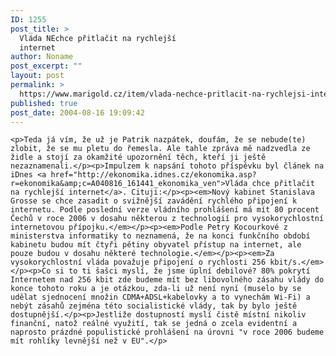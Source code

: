 ```yaml
---
ID: 1255
post_title: >
  Vláda NEchce přitlačit na rychlejší
  internet
author: Noname
post_excerpt: ""
layout: post
permalink: >
  https://www.marigold.cz/item/vlada-nechce-pritlacit-na-rychlejsi-internet
published: true
post_date: 2004-08-16 19:09:42
---
```

	<p>Teda já vím, že už je Patrik nazpátek, doufám, že se nebude(te) zlobit, že se mu pletu do řemesla. Ale tahle zpráva mě nadzvedla ze židle a stojí za okamžité upozornění těch, kteří ji ještě nezaznamenali.</p><p>Impulzem k napsání tohoto příspěvku byl článek na iDnes <a href="http://ekonomika.idnes.cz/ekonomika.asp?r=ekonomika&amp;c=A040816_161441_ekonomika_ven">Vláda chce přitlačit na rychlejší internet</a>. Cituji:</p><p><em>Nový kabinet Stanislava Grosse se chce zasadit o svižnější zavádění rychlého připojení k internetu. Podle poslední verze vládního prohlášení má mít 80 procent Čechů v roce 2006 v dosahu některou z technologií pro vysokorychlostní internetovou přípojku.</em></p><p><em>Podle Petry Kocourkové z ministerstva informatiky to neznamená, že na konci funkčního období kabinetu budou mít čtyři pětiny obyvatel přístup na internet, ale pouze budou v dosahu některé technologie.</em></p><p><em>Za vysokorychlostní vláda považuje připojení o rychlosti 256 kbit/s.</em></p><p>Co si to ti šašci myslí, že jsme úplní debilové? 80% pokrytí Internetem nad 256 kbit zde budeme mít bez libovolného zásahu vlády do konce tohoto roku a je otázkou, zda-li už není nyní (muselo by se udělat sjednocení množin CDMA+ADSL+kabelovky a to vynechám Wi-Fi) a nebýt zásahů zejména této socialistické vlády, tak by bylo ještě dostupnější.</p><p>Jestliže dostupností myslí čistě místní nikoliv finanční, natož reálné využití, tak se jedná o zcela evidentní a naprosto prázdné populistické prohlášení na úrovni "v roce 2006 budeme mít rohlíky levnější než v EU".</p>